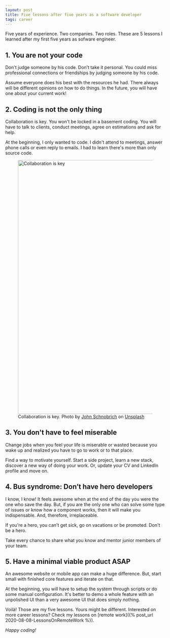 ```yaml
---
layout: post
title: Five lessons after five years as a software developer
tags: career
---
```


Five years of experience. Two companies. Two roles. These are 5 lessons I learned after my first five years as sofware engineer.

## 1. You are not your code

Don't judge someone by his code. Don’t take it personal. You could miss professional connections or  friendships by judging someone by his code.

Assume everyone does his best with the resources he had. There always will be different opinions on how to do things. In the future, you will have one about your current work!

## 2. Coding is not the only thing

Collaboration is key. You won't be locked in a basement coding. You will have to talk to clients, conduct meetings, agree on estimations and ask for help.

At the beginning, I only wanted to code. I didn't attend to meetings, answer phone calls or even reply to emails. I had to learn there's more than only source code.

<figure>
<img src="https://images.unsplash.com/photo-1516321497487-e288fb19713f?ixlib=rb-1.2.1&q=80&fm=jpg&crop=entropy&cs=tinysrgb&w=800&h=400&fit=crop&ixid=eyJhcHBfaWQiOjF9" alt="Collaboration is key" width="800">
<figcaption>Collaboration is key. <span>Photo by <a href="https://unsplash.com/@johnschno?utm_source=unsplash&amp;utm_medium=referral&amp;utm_content=creditCopyText">John Schnobrich</a> on <a href="https://unsplash.com/?utm_source=unsplash&amp;utm_medium=referral&amp;utm_content=creditCopyText">Unsplash</a></span>
</figcaption>
</figure>

## 3. You don't have to feel miserable

Change jobs when you feel your life is miserable or wasted because you wake up and realized you have to go to work or to that place.

Find a way to motivate yourself. Start a side project, learn a new stack, discover a new way of doing your work. Or, update your CV and LinkedIn profile and move on.

## 4. Bus syndrome: Don’t have hero developers

I know, I know! It feels awesome when at the end of the day you were the one who save the day. But, if you are the only one who can solve some type of issues or know how a component works, then it will make you indispensable. And, therefore, irreplaceable.

If you're a hero, you can't get sick, go on vacations or be promoted. Don't be a hero.

Take every chance to share what you know and mentor junior members of your team.

## 5. Have a minimal viable product ASAP

An awesome website or mobile app can make a huge difference. But, start small with finished core features and iterate on that.

At the beginning, you will have to setup the system through scripts or do some manual configuration. It's better to demo a whole feature with an unpolished UI than a very awesome UI that does simply nothing.

Voilà! Those are my five lessons. Yours might be different. Interested on more career lessons? Check my lessons on [remote work]({% post_url 2020-08-08-LessonsOnRemoteWork %}).

_Happy coding!_
